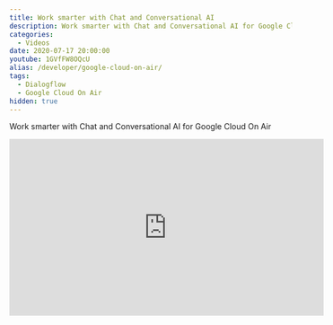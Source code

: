 ```yaml
---
title: Work smarter with Chat and Conversational AI
description: Work smarter with Chat and Conversational AI for Google Cloud On Air
categories:
  - Videos
date: 2020-07-17 20:00:00
youtube: 1GVfFW8OQcU
alias: /developer/google-cloud-on-air/
tags:
  - Dialogflow
  - Google Cloud On Air
hidden: true
---
```


Work smarter with Chat and Conversational AI for Google Cloud On Air

<!--more-->

<iframe width="560" height="315" src="https://www.youtube.com/embed/1GVfFW8OQcU" frameborder="0" allow="accelerometer; autoplay; encrypted-media; gyroscope; picture-in-picture" allowfullscreen></iframe>

